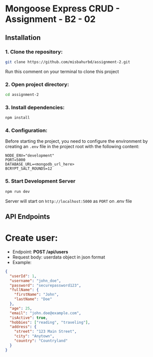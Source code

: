 # Mongoose Express CRUD - Assignment - B2 - 02

## Installation

### 1. Clone the repository:

```bash
git clone https://github.com/misbahurbd/assignment-2.git
```

Run this comment on your terminal to clone this project

### 2. Open project directory:

```bash
cd assignment-2
```

### 3. Install dependencies:

```bash
npm install
```

### 4. Configuration:

Before starting the project, you need to configure the environment by creating an `.env` file in the project root with the following content:

```env
NODE_ENV="development"
PORT=5000
DATABASE_URL=<mongodb_url_here>
BCRYPT_SALT_ROUNDS=12
```

### 5. Start Development Server

```bash
npm run dev
```

Server will start on `http://localhost:5000` as `PORT` on .env file

## API Endpoints

# Create user:

- Endpoint: **POST /api/users**
- Request body: userdata object in json format
- Example:

```json
{
  "userId": 1,
  "username": "john_doe",
  "password": "securepassword123",
  "fullName": {
    "firstName": "John",
    "lastName": "Doe"
  },
  "age": 25,
  "email": "john.doe@example.com",
  "isActive": true,
  "hobbies": ["reading", "traveling"],
  "address": {
    "street": "123 Main Street",
    "city": "Anytown",
    "country": "Countryland"
  }
}
```
